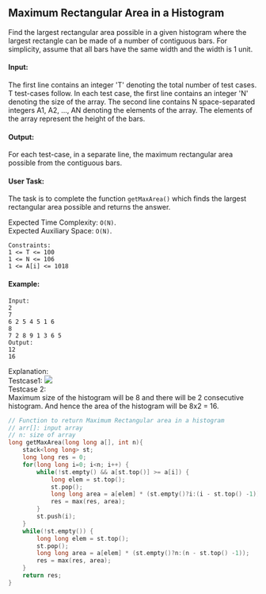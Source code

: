 ## Maximum Rectangular Area in a Histogram

Find the largest rectangular area possible in a given histogram where the largest rectangle can be made of a number of contiguous bars. For simplicity, assume that all bars have the same width and the width is 1 unit.

#### Input:

The first line contains an integer 'T' denoting the total number of test cases. T test-cases follow. In each test case, the first line contains an integer 'N' denoting the size of the array. The second line contains N space-separated integers A1, A2, ..., AN denoting the elements of the array. The elements of the array represent the height of the bars.

#### Output:

For each test-case, in a separate line, the maximum rectangular area possible from the contiguous bars.

#### User Task:

The task is to complete the function `getMaxArea()` which finds the largest rectangular area possible and returns the answer.

Expected Time Complexity: `O(N)`.  
Expected Auxiliary Space: `O(N)`.

```
Constraints:
1 <= T <= 100
1 <= N <= 106
1 <= A[i] <= 1018
```

#### Example:

```
Input:
2
7
6 2 5 4 5 1 6
8
7 2 8 9 1 3 6 5
Output:
12
16
```

Explanation:  
Testcase1:
[<img src="https://www.geeksforgeeks.org/wp-content/uploads/histogram1.png">](http://google.com.au/)  
Testcase 2:  
Maximum size of the histogram will be 8 and there will be 2 consecutive histogram. And hence the area of the histogram will be 8x2 = 16.

```c++
// Function to return Maximum Rectangular area in a histogram
// arr[]: input array
// n: size of array
long getMaxArea(long long a[], int n){
    stack<long long> st;
    long long res = 0;
    for(long long i=0; i<n; i++) {
        while(!st.empty() && a[st.top()] >= a[i]) {
            long elem = st.top();
            st.pop();
            long long area = a[elem] * (st.empty()?i:(i - st.top() -1));
            res = max(res, area);
        }
        st.push(i);
    }
    while(!st.empty()) {
        long long elem = st.top();
        st.pop();
        long long area = a[elem] * (st.empty()?n:(n - st.top() -1));
        res = max(res, area);
    }
    return res;
}
```
